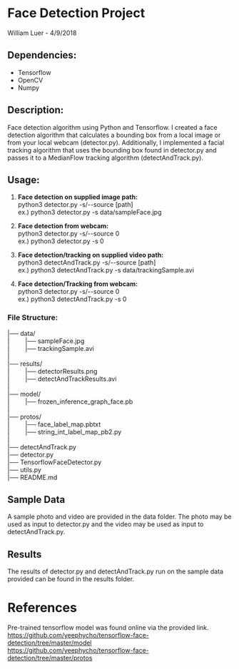 # Face Detection Project
William Luer - 4/9/2018

## Dependencies:
   - Tensorflow
   - OpenCV
   - Numpy

## Description:
Face detection algorithm using Python and Tensorflow. I created a face detection algorithm that calculates a bounding box from a local image or from your local webcam (detector.py). Additionally, I implemented a facial tracking algorithm that uses the bounding box found in detector.py and passes it to a MedianFlow tracking algorithm (detectAndTrack.py).


## Usage:

1. **Face detection on supplied image path:** <br>
  python3 detector.py -s/--source [path]<br>
  ex.) python3 detector.py -s data/sampleFace.jpg

2. **Face detection from webcam:**<br>
  python3 detector.py -s/--source 0<br>
  ex.) python3 detector.py -s 0

3. **Face detection/tracking on supplied video path:**<br>
  python3 detectAndTrack.py -s/--source [path]<br>
  ex.) python3 detectAndTrack.py -s data/trackingSample.avi

4. **Face detection/Tracking from webcam:**<br>
  python3 detector.py -s/--source 0<br>
  ex.) python3 detectAndTrack.py -s 0


### File Structure:

|── data/<br>
|&emsp;&emsp;&ensp;|── sampleFace.jpg<br>
|&emsp;&emsp;&ensp;|── trackingSample.avi<br>
|<br>
|── results/<br>
|&emsp;&emsp;&ensp;|── detectorResults.png<br>
|&emsp;&emsp;&ensp;|── detectAndTrackResults.avi<br>
|<br>
|── model/<br>
|&emsp;&emsp;&ensp;|── frozen_inference_graph_face.pb<br>
|<br>
|── protos/<br>
|&emsp;&emsp;&ensp;|── face_label_map.pbtxt<br>
|&emsp;&emsp;&ensp;|── string_int_label_map_pb2.py<br>
|<br>
|── detectAndTrack.py<br>
|── detector.py<br>
|── TensorflowFaceDetector.py<br>
|── utils.py<br>
|── README.md<br>



## Sample Data
A sample photo and video are provided in the data folder. The photo may be used as input to detector.py and the video may be used as input to detectAndTrack.py.

## Results
The results of detector.py and detectAndTrack.py run on the sample data provided can be found in the results folder.


# References
Pre-trained tensorflow model was found online via the provided link. <br>
https://github.com/yeephycho/tensorflow-face-detection/tree/master/model <br>
https://github.com/yeephycho/tensorflow-face-detection/tree/master/protos
